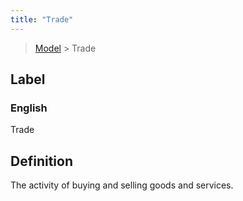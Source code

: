 ```yaml
---
title: "Trade"
---
```


> [Model](../../) > Trade

## Label

### English
Trade


## Definition
The activity of buying and selling goods and services. 


    
